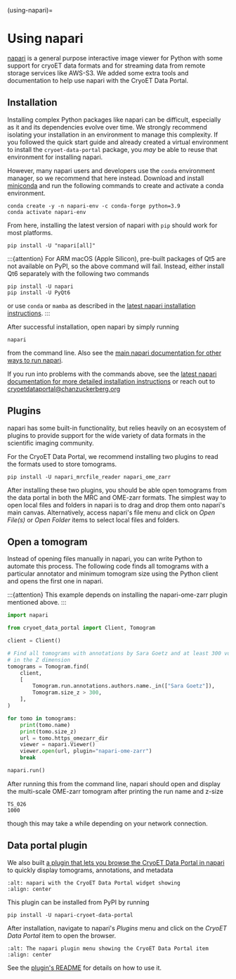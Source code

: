 (using-napari)=
# Using napari

[napari](https://napari.org) is a general purpose interactive image viewer for Python
with some support for cryoET data formats and for streaming data from remote storage services like AWS-S3.
We added some extra tools and documentation to help use napari with the CryoET Data Portal.


## Installation

Installing complex Python packages like napari can be difficult, especially as it and its dependencies evolve over time.
We strongly recommend isolating your installation in an environment to manage this complexity.
If you followed the quick start guide and already created a virtual environment to install the `cryoet-data-portal` package, you *may* be able to reuse that environment for installing napari.

However, many napari users and developers use the `conda` environment manager, so we recommend that here instead.
Download and install [miniconda](https://docs.conda.io/en/latest/miniconda.html) and run the following commands to create and activate a conda environment.

```shell
conda create -y -n napari-env -c conda-forge python=3.9
conda activate napari-env
```

From here, installing the latest version of napari with `pip` should work for most platforms.

```shell
pip install -U "napari[all]"
```

:::{attention}
For ARM macOS (Apple Silicon), pre-built packages of Qt5 are not available on PyPI, so the above command will fail.
Instead, either install Qt6 separately with the following two commands

```shell
pip install -U napari
pip install -U PyQt6
```

or use `conda` or `mamba` as described in the [latest napari installation instructions](https://napari.org/dev/tutorials/fundamentals/installation.html#install-as-python-package-recommended).
:::

After successful installation, open napari by simply running

```shell
napari
```
from the command line.
Also see the [main napari documentation for other ways to run napari](https://napari.org/stable/tutorials/fundamentals/getting_started.html).

If you run into problems with the commands above, see the [latest napari documentation for more detailed installation instructions](https://napari.org/dev/tutorials/fundamentals/installation.html#install-as-python-package-recommended) or reach out to cryoetdataportal@chanzuckerberg.org


## Plugins

napari has some built-in functionality, but relies heavily on an ecosystem of plugins to
provide support for the wide variety of data formats in the scientific imaging community.

For the CryoET Data Portal, we recommend installing two plugins to read the formats used to store tomograms.

```shell
pip install -U napari_mrcfile_reader napari_ome_zarr
```

After installing these two plugins, you should be able open tomograms from the data portal in both the MRC and OME-zarr formats.
The simplest way to open local files and folders in napari is to drag and drop them onto napari's main canvas.
Alternatively, access napari's file menu and click on *Open File(s)* or *Open Folder* items to select local files and folders.


## Open a tomogram

Instead of opening files manually in napari, you can write Python to automate this process.
The following code finds all tomograms with a particular annotator and minimum tomogram size
using the Python client and opens the first one in napari.

:::{attention}
This example depends on installing the napari-ome-zarr plugin mentioned above.
:::

```python
import napari

from cryoet_data_portal import Client, Tomogram

client = Client()

# Find all tomograms with annotations by Sara Goetz and at least 300 voxels
# in the Z dimension
tomograms = Tomogram.find(
    client,
    [
        Tomogram.run.annotations.authors.name._in(["Sara Goetz"]),
        Tomogram.size_z > 300,
    ],
)

for tomo in tomograms:
    print(tomo.name)
    print(tomo.size_z)
    url = tomo.https_omezarr_dir
    viewer = napari.Viewer()
    viewer.open(url, plugin="napari-ome-zarr")
    break

napari.run()
```

After running this from the command line, napari should open and display the multi-scale
OME-zarr tomogram after printing the run name and z-size

```
TS_026
1000
```

though this may take a while depending on your network connection.


## Data portal plugin

We also built [a plugin that lets you browse the CryoET Data Portal in napari](https://github.com/chanzuckerberg/napari-cryoet-data-portal) to quickly display tomograms, annotations, and metadata


```{image} https://github.com/chanzuckerberg/cryoet-data-portal/assets/2608297/2e8f0792-7fc7-4831-b3da-3202d5995843
:alt: napari with the CryoET Data Portal widget showing
:align: center
```

This plugin can be installed from PyPI by running

```shell
pip install -U napari-cryoet-data-portal
```

After installation, navigate to napari's *Plugins* menu and click on the *CryoET Data Portal* item to open the browser.

```{image} https://github.com/chanzuckerberg/cryoet-data-portal/assets/2608297/f129cdab-f97d-4514-a631-f9401d7c7bac
:alt: The napari plugin menu showing the CryoET Data Portal item
:align: center
```

See the [plugin's README](https://github.com/chanzuckerberg/napari-cryoet-data-portal#usage) for details on how to use it.
